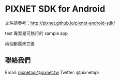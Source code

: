 PIXNET SDK for Android
==============

文件請參考：http://pixnet.github.io/pixnet-android-sdk/

test 專案是可執行的 sample app

兩個都還未完善

## 聯絡我們

Email: pixnetapi@pixnet.tw
Twitter: @pixnetapi
